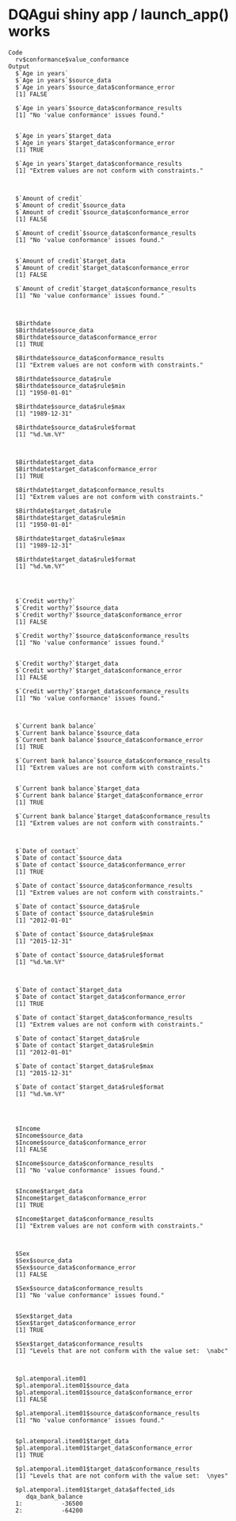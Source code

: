 # DQAgui shiny app / launch_app() works

    Code
      rv$conformance$value_conformance
    Output
      $`Age in years`
      $`Age in years`$source_data
      $`Age in years`$source_data$conformance_error
      [1] FALSE
      
      $`Age in years`$source_data$conformance_results
      [1] "No 'value conformance' issues found."
      
      
      $`Age in years`$target_data
      $`Age in years`$target_data$conformance_error
      [1] TRUE
      
      $`Age in years`$target_data$conformance_results
      [1] "Extrem values are not conform with constraints."
      
      
      
      $`Amount of credit`
      $`Amount of credit`$source_data
      $`Amount of credit`$source_data$conformance_error
      [1] FALSE
      
      $`Amount of credit`$source_data$conformance_results
      [1] "No 'value conformance' issues found."
      
      
      $`Amount of credit`$target_data
      $`Amount of credit`$target_data$conformance_error
      [1] FALSE
      
      $`Amount of credit`$target_data$conformance_results
      [1] "No 'value conformance' issues found."
      
      
      
      $Birthdate
      $Birthdate$source_data
      $Birthdate$source_data$conformance_error
      [1] TRUE
      
      $Birthdate$source_data$conformance_results
      [1] "Extrem values are not conform with constraints."
      
      $Birthdate$source_data$rule
      $Birthdate$source_data$rule$min
      [1] "1950-01-01"
      
      $Birthdate$source_data$rule$max
      [1] "1989-12-31"
      
      $Birthdate$source_data$rule$format
      [1] "%d.%m.%Y"
      
      
      
      $Birthdate$target_data
      $Birthdate$target_data$conformance_error
      [1] TRUE
      
      $Birthdate$target_data$conformance_results
      [1] "Extrem values are not conform with constraints."
      
      $Birthdate$target_data$rule
      $Birthdate$target_data$rule$min
      [1] "1950-01-01"
      
      $Birthdate$target_data$rule$max
      [1] "1989-12-31"
      
      $Birthdate$target_data$rule$format
      [1] "%d.%m.%Y"
      
      
      
      
      $`Credit worthy?`
      $`Credit worthy?`$source_data
      $`Credit worthy?`$source_data$conformance_error
      [1] FALSE
      
      $`Credit worthy?`$source_data$conformance_results
      [1] "No 'value conformance' issues found."
      
      
      $`Credit worthy?`$target_data
      $`Credit worthy?`$target_data$conformance_error
      [1] FALSE
      
      $`Credit worthy?`$target_data$conformance_results
      [1] "No 'value conformance' issues found."
      
      
      
      $`Current bank balance`
      $`Current bank balance`$source_data
      $`Current bank balance`$source_data$conformance_error
      [1] TRUE
      
      $`Current bank balance`$source_data$conformance_results
      [1] "Extrem values are not conform with constraints."
      
      
      $`Current bank balance`$target_data
      $`Current bank balance`$target_data$conformance_error
      [1] TRUE
      
      $`Current bank balance`$target_data$conformance_results
      [1] "Extrem values are not conform with constraints."
      
      
      
      $`Date of contact`
      $`Date of contact`$source_data
      $`Date of contact`$source_data$conformance_error
      [1] TRUE
      
      $`Date of contact`$source_data$conformance_results
      [1] "Extrem values are not conform with constraints."
      
      $`Date of contact`$source_data$rule
      $`Date of contact`$source_data$rule$min
      [1] "2012-01-01"
      
      $`Date of contact`$source_data$rule$max
      [1] "2015-12-31"
      
      $`Date of contact`$source_data$rule$format
      [1] "%d.%m.%Y"
      
      
      
      $`Date of contact`$target_data
      $`Date of contact`$target_data$conformance_error
      [1] TRUE
      
      $`Date of contact`$target_data$conformance_results
      [1] "Extrem values are not conform with constraints."
      
      $`Date of contact`$target_data$rule
      $`Date of contact`$target_data$rule$min
      [1] "2012-01-01"
      
      $`Date of contact`$target_data$rule$max
      [1] "2015-12-31"
      
      $`Date of contact`$target_data$rule$format
      [1] "%d.%m.%Y"
      
      
      
      
      $Income
      $Income$source_data
      $Income$source_data$conformance_error
      [1] FALSE
      
      $Income$source_data$conformance_results
      [1] "No 'value conformance' issues found."
      
      
      $Income$target_data
      $Income$target_data$conformance_error
      [1] TRUE
      
      $Income$target_data$conformance_results
      [1] "Extrem values are not conform with constraints."
      
      
      
      $Sex
      $Sex$source_data
      $Sex$source_data$conformance_error
      [1] FALSE
      
      $Sex$source_data$conformance_results
      [1] "No 'value conformance' issues found."
      
      
      $Sex$target_data
      $Sex$target_data$conformance_error
      [1] TRUE
      
      $Sex$target_data$conformance_results
      [1] "Levels that are not conform with the value set:  \nabc"
      
      
      
      $pl.atemporal.item01
      $pl.atemporal.item01$source_data
      $pl.atemporal.item01$source_data$conformance_error
      [1] FALSE
      
      $pl.atemporal.item01$source_data$conformance_results
      [1] "No 'value conformance' issues found."
      
      
      $pl.atemporal.item01$target_data
      $pl.atemporal.item01$target_data$conformance_error
      [1] TRUE
      
      $pl.atemporal.item01$target_data$conformance_results
      [1] "Levels that are not conform with the value set:  \nyes"
      
      $pl.atemporal.item01$target_data$affected_ids
         dqa_bank_balance
      1:           -36500
      2:           -64200
      
      
      

